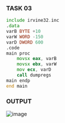 ### TASK 03
``` asm
include irvine32.inc
.data
varB BYTE +10
varW WORD -150
varD DWORD 600
.code
main proc
	movsx eax, varB
	movsx ebx, varW
	mov ecx, varD
	call dumpregs
main endp
end main
```
### OUTPUT
![image](https://github.com/user-attachments/assets/38a862ae-4468-4496-8334-289380d5e7cc)
